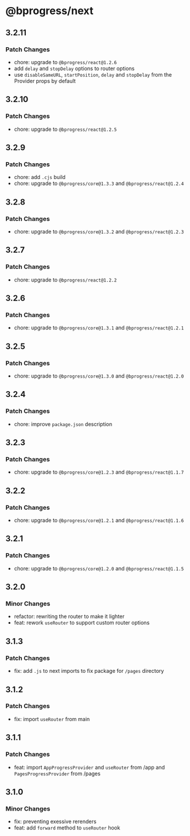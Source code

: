 # @bprogress/next

## 3.2.11

### Patch Changes

- chore: upgrade to `@bprogress/react@1.2.6`
- add `delay` and `stopDelay` options to router options
- use `disableSameURL`, `startPosition`, `delay` and `stopDelay` from the Provider props by default

## 3.2.10

### Patch Changes

- chore: upgrade to `@bprogress/react@1.2.5`

## 3.2.9

### Patch Changes

- chore: add `.cjs` build
- chore: upgrade to `@bprogress/core@1.3.3` and `@bprogress/react@1.2.4`

## 3.2.8

### Patch Changes

- chore: upgrade to `@bprogress/core@1.3.2` and `@bprogress/react@1.2.3`

## 3.2.7

### Patch Changes

- chore: upgrade to `@bprogress/react@1.2.2`

## 3.2.6

### Patch Changes

- chore: upgrade to `@bprogress/core@1.3.1` and `@bprogress/react@1.2.1`

## 3.2.5

### Patch Changes

- chore: upgrade to `@bprogress/core@1.3.0` and `@bprogress/react@1.2.0`

## 3.2.4

### Patch Changes

- chore: improve `package.json` description

## 3.2.3

### Patch Changes

- chore: upgrade to `@bprogress/core@1.2.3` and `@bprogress/react@1.1.7`

## 3.2.2

### Patch Changes

- chore: upgrade to `@bprogress/core@1.2.1` and `@bprogress/react@1.1.6`

## 3.2.1

### Patch Changes

- chore: upgrade to `@bprogress/core@1.2.0` and `@bprogress/react@1.1.5`

## 3.2.0

### Minor Changes

- refactor: rewriting the router to make it lighter
- feat: rework `useRouter` to support custom router options

## 3.1.3

### Patch Changes

- fix: add `.js` to next imports to fix package for `/pages` directory

## 3.1.2

### Patch Changes

- fix: import `useRouter` from main

## 3.1.1

### Patch Changes

- feat: import `AppProgressProvider` and `useRouter` from /app and `PagesProgressProvider` from /pages

## 3.1.0

### Minor Changes

- fix: preventing exessive rerenders
- feat: add `forward` method to `useRouter` hook
